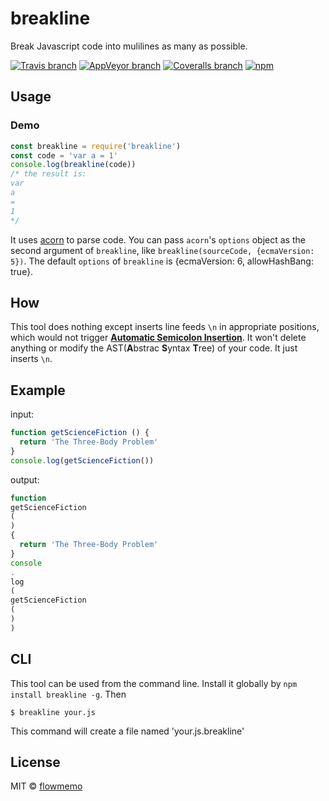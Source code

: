 # breakline
Break Javascript code into mulilines as many as possible.

[![Travis branch](https://img.shields.io/travis/flowmemo/breakline/master.svg?style=flat-square)](https://travis-ci.org/flowmemo/breakline)
[![AppVeyor branch](https://img.shields.io/appveyor/ci/flowmemo/breakline/master.svg?style=flat-square&label=Win%20Test)](https://ci.appveyor.com/project/flowmemo/breakline)
[![Coveralls branch](https://img.shields.io/coveralls/flowmemo/breakline/master.svg?style=flat-square)](https://coveralls.io/github/flowmemo/breakline?branch=master)
[![npm](https://img.shields.io/npm/v/breakline.svg?style=flat-square)](https://www.npmjs.com/package/breakline)

## Usage
### Demo
```js
const breakline = require('breakline')
const code = 'var a = 1'
console.log(breakline(code))
/* the result is:
var
a
=
1
*/
```

It uses [acorn](https://github.com/ternjs/acorn) to parse code. You can pass `acorn`'s `options` object as the second argument of `breakline`, like `breakline(sourceCode, {ecmaVersion: 5})`. The default `options` of `breakline` is {ecmaVersion: 6, allowHashBang: true}.

## How
This tool does nothing except inserts line feeds `\n` in appropriate positions, which would not trigger [**Automatic Semicolon Insertion**](http://www.ecma-international.org/ecma-262/6.0/#sec-automatic-semicolon-insertion). It won't delete anything or modify the AST(**A**bstrac **S**yntax **T**ree) of your code. It just inserts `\n`.


## Example
input:

```js
function getScienceFiction () {
  return 'The Three-Body Problem'
}
console.log(getScienceFiction())
```
output:

```js
function
getScienceFiction
(
)
{
  return 'The Three-Body Problem'
}
console
.
log
(
getScienceFiction
(
)
)
```
## CLI
This tool can be used from the command line. Install it globally by `npm install breakline -g`.
Then
```shell
$ breakline your.js
```
This command will create a file named 'your.js.breakline' 

## License
MIT © [flowmemo](http://weibo.com/flowmemo)